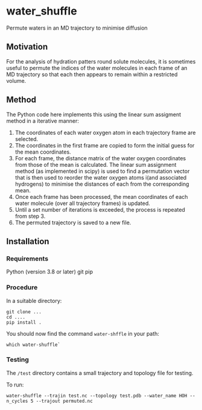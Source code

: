 # water_shuffle
Permute waters in an MD trajectory to minimise diffusion

## Motivation
For the analysis of hydration patters round solute molecules, it is sometimes
useful to permute the indices of the water molecules in each frame of an MD
trajectory so that each then appears to remain within a restricted volume.

## Method
The Python code here implements this using the linear sum assigment method in a iterative manner:

1. The coordinates of each water oxygen atom in each trajectory frame are selected.
2. The coordinates in the first frame are copied to form the initial guess for the mean coordinates.
3. For each frame, the distance matrix of the water oxygen coordinates from those of the mean is calculated. The linear sum assignment method (as implemented in scipy) is used to find a
permutation vector that is then used to reorder the water oxygen atoms i(and associated hydrogens) to minimise the distances of each from the corresponding mean. 
5. Once each frame has been processed, the mean coordinates of each water molecule (over all trajectory frames) is updated.
7. Until a set number of iterations is exceeded, the process is repeated from step 3.
8. The permuted trajectory is saved to a new file.

## Installation

### Requirements
Python (version 3.8 or later)
git
pip

### Procedure
In a suitable directory:

```
git clone ...
cd ....
pip install .
```
You should now find the command `water-shffle` in your path:
```
which water-shuffle`
```

### Testing
The `/test` directory contains a small trajectory and topology file for testing.

To run:
```
water-shuffle --trajin test.nc --topology test.pdb --water_name HOH --n_cycles 5 --trajout permuted.nc
```

